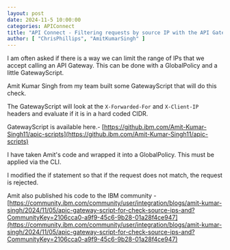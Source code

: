 ```yaml
---
layout: post
date: 2024-11-5 10:00:00
categories: APIConnect
title: "API Connect - Filtering requests by source IP with the API Gateway."
author: [ "ChrisPhillips", "AmitKumarSingh" ]
---
```


I am often asked if there is a way we can limit the range of IPs that we accept calling an API Gateway. This can be done with a GlobalPolicy and a little GatewayScript.

Amit Kumar Singh from my team built some GatewayScript that will do this check.


<!--more-->

The GatewayScript will look at the `X-Forwarded-For` and `X-Client-IP` headers and evaluate if it is in a hard coded CIDR.

GatewayScript is available here.- [https://github.ibm.com/Amit-Kumar-Singh11/apic-scripts](https://github.ibm.com/Amit-Kumar-Singh11/apic-scripts)

I have taken Amit's code and wrapped it into a GlobalPolicy. This must be applied via the CLI.  
<script src="https://gist.github.com/ChrisPhillips-cminion/4979bf545c0e806bcdb1c36cd320724e.js"></script>

I modified the if statement so that if the request does not match, the request is rejected.

Amit also published his code to the IBM community -  [https://community.ibm.com/community/user/integration/blogs/amit-kumar-singh/2024/11/05/apic-gateway-script-for-check-source-ips-and?CommunityKey=2106cca0-a9f9-45c6-9b28-01a28f4ce947](https://community.ibm.com/community/user/integration/blogs/amit-kumar-singh/2024/11/05/apic-gateway-script-for-check-source-ips-and?CommunityKey=2106cca0-a9f9-45c6-9b28-01a28f4ce947)
